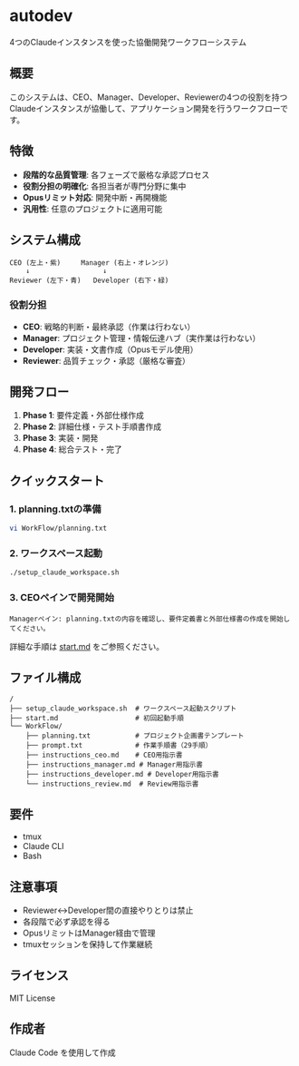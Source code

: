 # autodev

4つのClaudeインスタンスを使った協働開発ワークフローシステム

## 概要

このシステムは、CEO、Manager、Developer、Reviewerの4つの役割を持つClaudeインスタンスが協働して、アプリケーション開発を行うワークフローです。

## 特徴

- **段階的な品質管理**: 各フェーズで厳格な承認プロセス
- **役割分担の明確化**: 各担当者が専門分野に集中
- **Opusリミット対応**: 開発中断・再開機能
- **汎用性**: 任意のプロジェクトに適用可能

## システム構成

```
CEO (左上・紫)     Manager (右上・オレンジ)
    ↓                  ↓
Reviewer (左下・青)   Developer (右下・緑)
```

### 役割分担

- **CEO**: 戦略的判断・最終承認（作業は行わない）
- **Manager**: プロジェクト管理・情報伝達ハブ（実作業は行わない）
- **Developer**: 実装・文書作成（Opusモデル使用）
- **Reviewer**: 品質チェック・承認（厳格な審査）

## 開発フロー

1. **Phase 1**: 要件定義・外部仕様作成
2. **Phase 2**: 詳細仕様・テスト手順書作成
3. **Phase 3**: 実装・開発
4. **Phase 4**: 総合テスト・完了

## クイックスタート

### 1. planning.txtの準備
```bash
vi WorkFlow/planning.txt
```

### 2. ワークスペース起動
```bash
./setup_claude_workspace.sh
```

### 3. CEOペインで開発開始
```
Managerペイン: planning.txtの内容を確認し、要件定義書と外部仕様書の作成を開始してください。
```

詳細な手順は [start.md](start.md) をご参照ください。

## ファイル構成

```
/
├── setup_claude_workspace.sh  # ワークスペース起動スクリプト
├── start.md                   # 初回起動手順
└── WorkFlow/
    ├── planning.txt           # プロジェクト企画書テンプレート
    ├── prompt.txt             # 作業手順書（29手順）
    ├── instructions_ceo.md    # CEO用指示書
    ├── instructions_manager.md # Manager用指示書
    ├── instructions_developer.md # Developer用指示書
    └── instructions_review.md  # Review用指示書
```

## 要件

- tmux
- Claude CLI
- Bash

## 注意事項

- Reviewer↔Developer間の直接やりとりは禁止
- 各段階で必ず承認を得る
- OpusリミットはManager経由で管理
- tmuxセッションを保持して作業継続

## ライセンス

MIT License

## 作成者

Claude Code を使用して作成